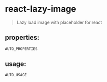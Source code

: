 # react-lazy-image
> Lazy load image with placeholder for react


## properties:
```javascript
AUTO_PROPERTIES
```

## usage:
```jsx
AUTO_USAGE
```
